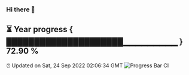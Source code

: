 ### Hi there 👋
⏳ Year progress { █████████████████████▁▁▁▁▁▁▁▁▁ } 72.90 %
---
⏰ Updated on Sat, 24 Sep 2022 02:06:34 GMT
![Progress Bar CI](https://github.com/liununu/liununu/workflows/Progress%20Bar%20CI/badge.svg)
